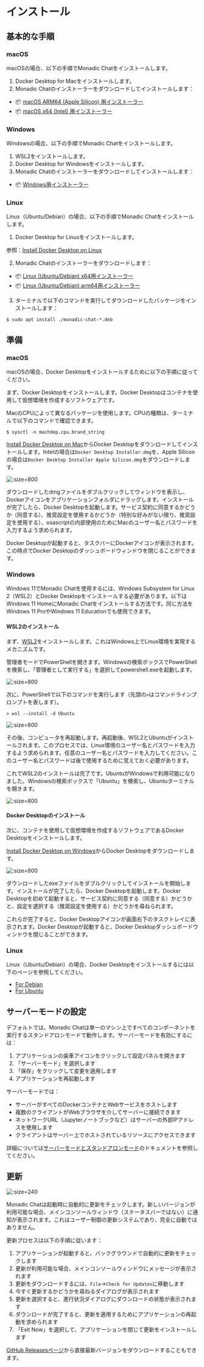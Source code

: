 # インストール

## 基本的な手順

<!-- tabs:start -->

### **macOS**

macOSの場合、以下の手順でMonadic Chatをインストールします。

1. Docker Desktop for Macをインストールします。
2. Monadic Chatのインストーラーをダウンロードしてインストールします：

- 📦 [macOS ARM64 (Apple Silicon) 用インストーラー](https://github.com/yohasebe/monadic-chat/releases/download/v0.9.89/Monadic.Chat-0.9.89-arm64.dmg)
- 📦 [macOS x64 (Intel) 用インストーラー](https://github.com/yohasebe/monadic-chat/releases/download/v0.9.89/Monadic.Chat-0.9.89-x64.dmg)


### **Windows**

Windowsの場合、以下の手順でMonadic Chatをインストールします。

1. WSL2をインストールします。
2. Docker Desktop for Windowsをインストールします。
3. Monadic Chatのインストーラーをダウンロードしてインストールします：

- 📦 [Windows用インストーラー](https://github.com/yohasebe/monadic-chat/releases/download/v0.9.89/Monadic.Chat.Setup.0.9.89.exe)


### **Linux**

Linux（Ubuntu/Debian）の場合、以下の手順でMonadic Chatをインストールします。

1. Docker Desktop for Linuxをインストールします。

参照：[Install Docker Desktop on Linux](https://docs.docker.jp/desktop/install/linux-install.html)

2. Monadic Chatのインストーラーをダウンロードします：

- 📦 [Linux (Ubuntu/Debian) x64用インストーラー](https://github.com/yohasebe/monadic-chat/releases/download/v0.9.89/monadic-chat_0.9.89_amd64.deb)
- 📦 [Linux (Ubuntu/Debian) arm64用インストーラー](https://github.com/yohasebe/monadic-chat/releases/download/v0.9.89/monadic-chat_0.9.89_arm64.deb)


3. ターミナルで以下のコマンドを実行してダウンロードしたパッケージをインストールします：

```shell
$ sudo apt install ./monadic-chat-*.deb
```

<!-- tabs:end -->

## 準備

<!-- tabs:start -->

### **macOS**

macOSの場合、Docker Desktopをインストールするために以下の手順に従ってください。

まず、Docker Desktopをインストールします。Docker Desktopはコンテナを使用して仮想環境を作成するソフトウェアです。

MacのCPUによって異なるパッケージを使用します。CPUの種類は、ターミナルで以下のコマンドで確認できます。

```shell
$ sysctl -n machdep.cpu.brand_string
```

[Install Docker Desktop on Mac](https://hub.docker.com/editions/community/docker-ce-desktop-mac)からDocker Desktopをダウンロードしてインストールします。Intelの場合は`Docker Desktop Installer.dmg`を、Apple Siliconの場合は`Docker Desktop Installer Apple Silicon.dmg`をダウンロードします。

![](../assets/images/mac-docker-download.png ':size=800')

ダウンロードしたdmgファイルをダブルクリックしてウィンドウを表示し、Dockerアイコンをアプリケーションフォルダにドラッグします。インストールが完了したら、Docker Desktopを起動します。サービス契約に同意するかどうか（同意する）、推奨設定を使用するかどうか（特別な好みがない限り、推奨設定を使用する）、osascriptの内部使用のためにMacのユーザー名とパスワードを入力するよう求められます。

Docker Desktopが起動すると、タスクバーにDockerアイコンが表示されます。この時点でDocker Desktopのダッシュボードウィンドウを閉じることができます。

### **Windows**

Windows 11でMonadic Chatを使用するには、Windows Subsystem for Linux 2（WSL2）とDocker Desktopをインストールする必要があります。以下はWindows 11 HomeにMonadic Chatをインストールする方法です。同じ方法をWindows 11 ProやWindows 11 Educationでも使用できます。

#### WSL2のインストール

まず、[WSL2](https://brew.sh)をインストールします。これはWindows上でLinux環境を実現するメカニズムです。

管理者モードでPowerShellを開きます。Windowsの検索ボックスでPowerShellを検索し、「管理者として実行する」を選択してpowershell.exeを起動します。

![](../assets/images/win-powershell.png ':size=800')

次に、PowerShellで以下のコマンドを実行します（先頭の`>`はコマンドラインプロンプトを表します）。

```shell
> wsl --install -d Ubuntu 
```

![](../assets/images/win-wsl-install.png ':size=800')

その後、コンピュータを再起動します。再起動後、WSL2とUbuntuがインストールされます。このプロセスでは、Linux環境のユーザー名とパスワードを入力するよう求められます。任意のユーザー名とパスワードを入力してください。このユーザー名とパスワードは後で使用するために覚えておく必要があります。

これでWSL2のインストールは完了です。UbuntuがWindowsで利用可能になりました。Windowsの検索ボックスで「Ubuntu」を検索し、Ubuntuターミナルを開きます。

![](../assets/images/win-ubuntu.png ':size=800')

#### Docker Desktopのインストール

次に、コンテナを使用して仮想環境を作成するソフトウェアであるDocker Desktopをインストールします。

[Install Docker Desktop on Windows](https://hub.docker.com/editions/community/docker-ce-desktop-windows)からDocker Desktopをダウンロードします。

![](../assets/images/win-docker-download.png ':size=800')

ダウンロードしたexeファイルをダブルクリックしてインストールを開始します。インストールが完了したら、Docker Desktopを起動します。Docker Desktopを初めて起動すると、サービス契約に同意する（同意する）かどうかと、設定を選択する（推奨設定を使用する）かどうかを尋ねられます。

これらが完了すると、Docker Desktopアイコンが画面右下のタスクトレイに表示されます。Docker Desktopが起動すると、Docker Desktopダッシュボードウィンドウを閉じることができます。

### **Linux**

Linux（Ubuntu/Debian）の場合、Docker Desktopをインストールするには以下のページを参照してください。

- [For Debian](https://docs.docker.jp/desktop/install/debian.html)
- [For Ubuntu](https://docs.docker.jp/desktop/install/ubuntu.html)

<!-- tabs:end -->

## サーバーモードの設定

デフォルトでは、Monadic Chatは単一のマシン上ですべてのコンポーネントを実行するスタンドアロンモードで動作します。サーバーモードを有効にするには：

1. アプリケーションの歯車アイコンをクリックして設定パネルを開きます
2. 「サーバーモード」を選択します
3. 「保存」をクリックして変更を適用します
4. アプリケーションを再起動します

サーバーモードでは：
- サーバーがすべてのDockerコンテナとWebサービスをホストします
- 複数のクライアントがWebブラウザを介してサーバーに接続できます
- ネットワークURL（Jupyterノートブックなど）はサーバーの外部IPアドレスを使用します
- クライアントはサーバー上でホストされているリソースにアクセスできます

詳細については[サーバーモードとスタンドアロンモード](../docker-integration/basic-architecture.md#サーバーモードとスタンドアロンモード)のドキュメントを参照してください。

## 更新

![](../assets/images/monadic-chat-menu.png ':size=240')

Monadic Chatは起動時に自動的に更新をチェックします。新しいバージョンが利用可能な場合、メインコンソールウィンドウ（ステータスバーではない）に通知が表示されます。これはユーザー制御の更新システムであり、完全に自動ではありません。

更新プロセスは以下の手順に従います：

1. アプリケーションが起動すると、バックグラウンドで自動的に更新をチェックします
2. 更新が利用可能な場合、メインコンソールウィンドウにメッセージが表示されます
3. 更新をダウンロードするには、`File`→`Check for Updates`に移動します
4. 今すぐ更新するかどうかを尋ねるダイアログが表示されます
5. 更新を選択すると、進行状況ダイアログにダウンロードの状態が表示されます
6. ダウンロードが完了すると、更新を適用するためにアプリケーションの再起動を求められます
7. 「Exit Now」を選択して、アプリケーションを閉じて更新をインストールします

[GitHub Releasesページ](https://github.com/yohasebe/monadic-chat/releases/latest)から直接最新バージョンをダウンロードすることもできます。